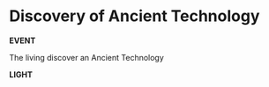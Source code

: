 <!-- .slide: data-background="#ffffff" -->
# Discovery of Ancient Technology

**EVENT**

The living discover an Ancient Technology

**LIGHT**
